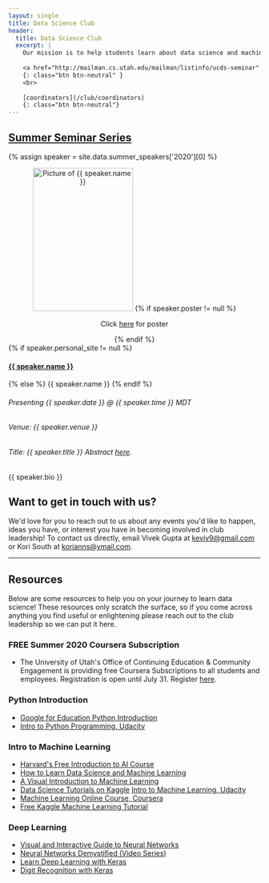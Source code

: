 ```yaml
---
layout: single
title: Data Science Club
header:
  title: Data Science Club
  excerpt: |
    Our mission is to help students learn about data science and machine learning through tutorials, presentations from industry professionals, and hands-on experience.
    
    <a href="http://mailman.cs.utah.edu/mailman/listinfo/ucds-seminar" target="_blank">join our mailing list</a>
    {: class="btn btn-neutral" }
    <br>
    
    [coordinators](/club/coordinators)
    {: class="btn btn-neutral"}  
---
```


<style>
img.speaker {
  width: 200px;
  height: 286px;
  object-fit: cover;
}
</style>

## [Summer Seminar Series](/club/summer-seminar-series)

<!-- Upcoming speaker. Assumes the next speaker is always at the top of the yml file -->
{% assign speaker = site.data.summer_speakers['2020'][0] %}

<div style="margin-bottom: 1rem">
  <div class="row" style="margin-bottom: 1rem">
    <div class="col-lg-3">
      <center>
        <img src="{{ speaker.img }}" alt="Picture of {{ speaker.name }}" class="rounded shadow speaker">
        {% if speaker.poster != null %}
          <p>Click <a href="{{ speaker.poster }}" target="_blank">here</a> for poster</p>
        {% endif %}
      </center>
    </div>
    <div class="col-lg-9">
        {% if speaker.personal_site != null %}
          <h4><a href="{{ speaker.personal_site }}" target="_blank">{{ speaker.name }}</a></h4>
        {% else %}
          {{ speaker.name }}
        {% endif %}
        <h6>Presenting {{ speaker.date }} @ {{ speaker.time }} MDT</h6>
        <h6>Venue: {{ speaker.venue }}</h6>
        <h6>Title: {{ speaker.title }} Abstract <a href="{{ speaker.filename | prepend: "/club/sss-2020/" }}" target="_blank" style="text-decoration:underline;">here</a>.</h6>
        <p>{{ speaker.bio }}</p>
    </div>
  </div>
</div>


## Want to get in touch with us?

We'd love for you to reach out to us about any events you'd like to happen, ideas you have, or interest you have in becoming involved in club leadership! To contact us directly, email Vivek Gupta at [keviv9@gmail.com](mailto:keviv9@gmail.com) or Kori South at [korianns@ymail.com](mailto:korianns@ymail.com).

---

## Resources

Below are some resources to help you on your journey to learn data science! These resources only scratch the surface, so if you come across anything you find useful or enlightening please reach out to the club leadership so we can put it here.

### FREE Summer 2020 Coursera Subscription
* The University of Utah's Office of Continuing Education & Community Engagement is providing free Coursera Subscriptions to all students and employees. Registration is open until July 31. Register [here](https://continue.utah.edu/coursera).



### Python Introduction
* [Google for Education Python Introduction](https://developers.google.com/edu/python/)
* [Intro to Python Programming, Udacity](https://www.udacity.com/course/introduction-to-python--ud1110)

### Intro to Machine Learning
* [Harvard's Free Introduction to AI Course](https://www.edx.org/course/cs50s-introduction-to-artificial-intelligence-with-python)
* [How to Learn Data Science and Machine Learning](http://blog.kaggle.com/2017/04/17/the-best-sources-to-study-machine-learning-and-ai-with-ben-hamner-kaggle-cto/)
* [A Visual Introduction to Machine Learning](http://www.r2d3.us/visual-intro-to-machine-learning-part-1/)
* [Data Science Tutorials on Kaggle](http://blog.kaggle.com/category/tutorials/)
[Intro to Machine Learning, Udacity](https://www.udacity.com/course/intro-to-machine-learning--ud120)
* [Machine Learning Online Course, Coursera](https://www.coursera.org/learn/machine-learning)
* [Free Kaggle Machine Learning Tutorial](http://blog.kaggle.com/2016/04/25/free-kaggle-machine-learning-tutorial-for-python/)

### Deep Learning
* [Visual and Interactive Guide to Neural Networks](http://jalammar.github.io/visual-interactive-guide-basics-neural-networks/)
* [Neural Networks Demystified (Video Series)](https://www.youtube.com/watch?v=bxe2T-V8XRs)
* [Learn Deep Learning with Keras](http://p.migdal.pl/2017/04/30/teaching-deep-learning.html)
* [Digit Recognition with Keras](http://machinelearningmastery.com/handwritten-digit-recognition-using-convolutional-neural-networks-python-keras/)